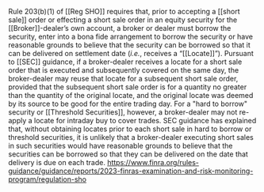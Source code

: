 Rule 203(b)(1) of [[Reg SHO]] requires that, prior to accepting a [[short sale]] order or effecting a short sale order in an equity security for the [[Broker]]-dealer’s own account, a broker or dealer must borrow the security, enter into a bona fide arrangement to borrow the security or have reasonable grounds to believe that the security can be borrowed so that it can be delivered on settlement date (_i.e._, receives a “[[Locate]]”). Pursuant to [[SEC]] guidance, if a broker-dealer receives a locate for a short sale order that is executed and subsequently covered on the same day, the broker-dealer may reuse that locate for a subsequent short sale order, provided that the subsequent short sale order is for a quantity no greater than the quantity of the original locate, and the original locate was deemed by its source to be good for the entire trading day. For a "hard to borrow" security or [[Threshold Securities]], however, a broker-dealer may not re-apply a locate for intraday buy to cover trades. SEC guidance has explained that, without obtaining locates prior to each short sale in hard to borrow or threshold securities, it is unlikely that a broker-dealer executing short sales in such securities would have reasonable grounds to believe that the securities can be borrowed so that they can be delivered on the date that delivery is due on each trade.
https://www.finra.org/rules-guidance/guidance/reports/2023-finras-examination-and-risk-monitoring-program/regulation-sho